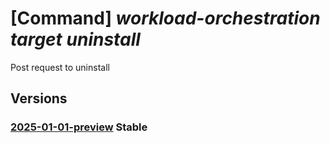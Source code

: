 # [Command] _workload-orchestration target uninstall_

Post request to uninstall

## Versions

### [2025-01-01-preview](/Resources/mgmt-plane/L3N1YnNjcmlwdGlvbnMve30vcmVzb3VyY2Vncm91cHMve30vcHJvdmlkZXJzL21pY3Jvc29mdC5lZGdlL3RhcmdldHMve30vdW5pbnN0YWxsc29sdXRpb24=/2025-01-01-preview.xml) **Stable**

<!-- mgmt-plane /subscriptions/{}/resourcegroups/{}/providers/microsoft.edge/targets/{}/uninstallsolution 2025-01-01-preview -->
